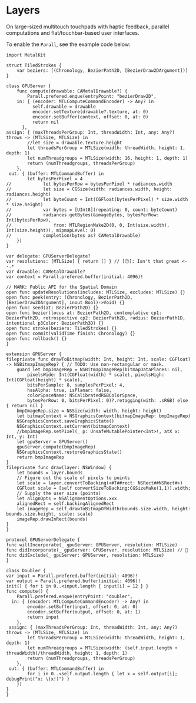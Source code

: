 # Layers

On large-sized multitouch touchpads with haptic feedback, parallel computations and flat/touchbar-based user interfaces.

To enable the `Parall`, see the example code below:

    import MetalKit

    struct TiledStrokes {
        var beziers: [(Chronology, BezierPath2D, [BezierDraw2DArgument])]
    }

    class GPUServer {
        func compute(drawable: CAMetalDrawable?) {
            Parall.prefered.enque(entryPoint: "bezierDraw2D",
        in: { (encoder: MTLComputeCommandEncoder) -> Any? in
              self.drawable = drawable
              encoder.setTexture(drawable?.texture, at: 0)
              encoder.setBuffer(context, offset: 0, at: 0)
              return nil
          },
    assign: { (maxThreadsPerGroup: Int, threadWidth: Int, any: Any?) throws -> (MTLSize, MTLSize) in
            //let size = drawable.texture.height
            let threadsPerGroup = MTLSize(width: threadWidth, height: 1, depth: 1)
            let numThreadgroups = MTLSize(width: 16, height: 1, depth: 1)
            return (numThreadgroups, threadsPerGroup)
        },
     out: { (buffer: MTLCommandBuffer) in
            let bytesPerPixel = 4
    //            let bytesPerRow = bytesPerPixel * radiances.width
    //            let size = CGSize(width: radiances.width, height: radiances.height)
    //            let byteCount = Int(CGFloat(bytesPerPixel) * size.width * size.height)
    //            var bytes = [UInt8](repeating: 0, count: byteCount)
    //            radiances.getBytes(&imageBytes, bytesPerRow: Int(bytesPerRow),
    //                from: MTLRegionMake2D(0, 0, Int(size.width), Int(size.height)), mipmapLevel: 0)
    //            completion(bytes as? CAMetalDrawable)
        })
    }
    
    var delegate: GPUServerDelegate?
    var resolutions: [MTLSize] { return [] } // [😐]: Isn't that great <--.*
    var drawable: CAMetalDrawable?
    var context = Parall.prefered.buffer(initial: 4096)!
    
    // MARK: Public API for the Spatial Domain
    open func updateResolutions(includes: MTLSize, excludes: MTLSize) {}
    open func peek(entry: (Chronology, BezierPath2D, [BezierDraw2DArgument], inout Bool)->Void) {}
    open func seed(at: BezierPath2D) {}
    open func bezier(locus at: BezierPath2D, contemplative cp1: BezierPath2D, retrospective cp2: BezierPath2D, radius: BezierPath1D, intentional p3Color: BezierPath3D) {}
    open func stroke(beziers: TiledStrokes) {}
    open func commit(validTime finish: Chronology) {}
    open func rollback() {}
    }
    
    extension GPUServer {
    fileprivate func drawToBitmap(width: Int, height: Int, scale: CGFloat) -> NSBitmapImageRep? { // TODO: Use non-rectangular or mask.
        guard let bmpImageRep = NSBitmapImageRep(bitmapDataPlanes: nil,
            pixelsWide: Int(CGFloat(width) * scale), pixelsHigh: Int(CGFloat(height) * scale),
            bitsPerSample: 8, samplesPerPixel: 4,
            hasAlpha: true, isPlanar: false,
            colorSpaceName: NSCalibratedRGBColorSpace,
            bytesPerRow: 0, bitsPerPixel: 0)?.retagging(with: .sRGB) else { return nil }
        bmpImageRep.size = NSSize(width: width, height: height)
        let bitmapContext = NSGraphicsContext(bitmapImageRep: bmpImageRep)
        NSGraphicsContext.saveGraphicsState()
        NSGraphicsContext.setCurrent(bitmapContext)
        //bmpImageRep.setPixel(_ p: UnsafeMutablePointer<Int>!, atX x: Int, y: Int)
        let gpuServer = GPUServer()
        gpuServer.compute(bmpImageRep)
        NSGraphicsContext.restoreGraphicsState()
        return bmpImageRep
    }
    fileprivate func draw(layer: NSWindow) {
        let bounds = layer.bounds
        // Figure out the scale of pixels to points
        let scale = layer.convertToBacking(<#T##rect: NSRect##NSRect#>)
        CGFloat scale = [self convertSizeToBacking:CGSizeMake(1,1)].width;
        // Supply the user size (points)
        let alignOpts = NSAlignmentOptions.xxx
        alignedRect = self.backingAlignedRect
        let imageRep = self.drawToBitmapOfWidth(bounds.size.width, height: bounds.size.height, scale: scale)
        imageRep.drawInRect(bounds)
    }
    }
    
    protocol GPUServerDelegate {
    func willIncorporate(_ gpuServer: GPUServer, resolution: MTLSize)
    func didIncorporate(_ gpuServer: GPUServer, resolution: MTLSize) // 
    func didExclude(_ gpuServer: GPUServer, resolution: MTLSize)
    }
    
    class Doubler {
    var input = Parall.prefered.buffer(initial: 4096)!
    var output = Parall.prefered.buffer(initial: 4096)!
    init() { for i in 0..<input.length { input[i] = 12 } }
    func compute() {
        Parall.prefered.enque(entryPoint: "doubler",
      in: { (encoder: MTLComputeCommandEncoder) -> Any? in
            encoder.setBuffer(input, offset: 0, at: 0)
            encoder.setBuffer(output, offset: 0, at: 1)
            return input
        },
     assign: { (maxThreadsPerGroup: Int, threadWidth: Int, any: Any?) throws -> (MTLSize, MTLSize) in
            let threadsPerGroup = MTLSize(width: threadWidth, height: 1, depth: 1)
            let numThreadgroups = MTLSize(width: (self.input.length + threadWidth)/threadWidth, height: 1, depth: 1)
            return (numThreadgroups, threadsPerGroup)
        },
     out: { (buffer: MTLCommandBuffer) in
            for i in 0..<self.output.length { let x = self.output[i]; debugPrint("x: \(x!)") }
        })
    }
    }

